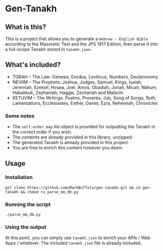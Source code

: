 # Gen-Tanakh

## What is this?

This is a project that allows you to generate a `Hebrew - English Bible` according to the Masoretic Text and the JPS 1917 Edition, then parse it into a full-scope Tanakh stored in `tanakh.json`.

## What's included?

- TORAH – The Law: Genesis, Exodus, Leviticus, Numbers, Deuteronomy
- NEVIIM – The Prophets: Joshua, Judges, Samuel, Kings, Isaiah, Jeremiah, Ezekiel, Hosea, Joel, Amos, Obadiah, Jonah, Micah, Nahum, Habakkuk, Zephaniah, Haggai, Zechariah and Malachi
- KETUVIM – The Writings: Psalms, Proverbs, Job, Song of Songs, Ruth, Lamentations, Ecclesiastes, Esther, Daniel, Ezra, Nehemiah, Chronicles

### Some notes

- The `self.order_map` list object is provided for outputting the Tanakh in the correct order if you wish.  
- The contents are already provided in this library, unzipped.
- The generated Tanakh is already provided in this project.
- You are free to enrich this content however you deem

## Usage

### Installation

```
git clone https://github.com/MarkBuffalo/gen-tanakh.git && cd gen-tanakh && chmod +x parse_mm_db.py
```

### Running the script

```
./parse_mm_db.py
```

### Using the output

At this point, you can simply use `tanakh.json` to enrich your APIs / Web Apps / whatever. The included `tanakh.json` file is already included.
